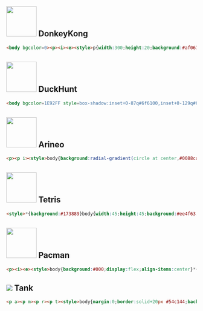 ## <img height=80 src=https://camo.githubusercontent.com/2b929f5bb3c31840b384c6a73a054cc221392d4bb8d063f69b0b8f6fe1d93a8e/68747470733a2f2f637373626174746c652e6465762f746172676574732f3131382e706e67> DonkeyKong
```html
<body bgcolor=0><p><i><e><style>p{width:300;height:20;background:#af067c;margin:90 auto;border-radius:9q;box-shadow:#af067c+0+100px}e{position:fixed;width:300;height:20;background:#af067c;border-radius:9q;top:140;left:50;transform:rotate(-4deg)}i{position:fixed;width:20;height:50;color:#fff;top:110;left:0;box-shadow:190px 40px,300px -10px,300px 40px,80px 0;z-index:-1}
```

## <img height=80 src=https://cssbattle.dev/targets/121.png> DuckHunt
```html
<body bgcolor=1E92FF style=box-shadow:inset+0-87q#6f6100,inset+0-129q#69d10a;width:9in;height:8cm><p><i><style>*{position:fixed;margin:0}p{width:20;height:80;background:#441A0A;top:100;left:50}i{background:#69d10a;width:40;color:69d10a;height:40;top:80;left:40;border-radius:50%;box-shadow:0-20px,-20px 0px,20px 0,270px 50px,270px 70px}
```

## <img height=80  src=https://cssbattle.dev/targets/117.png> Arineo
```html
<p><p i><style>body{background:radial-gradient(circle at center,#0088ca 11px,#0000 0),linear-gradient(#fff 60px,#0000 0,#0000 240px,#fff 0),linear-gradient(115deg,#fff 185px,#2e2926 0,#2e2926 225px,#0000 0),linear-gradient(-115deg,#fff 185px,#2e2926 0,#2e2926 225px,#fff 0)}p,i{position:fixed;width:142;height:20;background:linear-gradient(45deg,#fff 20px,#0088ca 0);border:solid+8px#fff;top:76;left:114;transform:rotate(45deg);transform-origin:0 0}[i]{border-left:none;width:179;top:168;left:194;transform:rotate(-45deg);background:linear-gradient(-45deg,#fff 20px,#0088ca 0)}
```
## <img src=https://cssbattle.dev/targets/122.png height=80> Tetris
```html
<style>*{background:#173889}body{width:45;height:45;background:#ee4f63;color:ee4f63;position:fixed;left:246;top:-8;box-shadow:-51px 51px,0 51px,-204px 102px#f8da37,-153px 102px#f8da37,-51px 102px,-204px 153px#f8da37,-153px 153px#f8da37,-102px 153px,0 153px#b069f7,-204px 204px,-153px 204px,-102px 204px,-51px 204px#2ce1ea,0 204px#b069f7,51px 204px#b069f7,-204px 255px#f8da37,-153px 255px#2ce1ea,-102px 255px#2ce1ea,-51px 255px#2ce1ea,0 255px#b069f7,51px 255px#2ce1ea
```
## <img src=https://cssbattle.dev/targets/119.png height=80> Pacman
```html
<p><i><e><style>body{background:#000;display:flex;align-items:center}*{position:fixed}p{border:solid 30px#E0E246;border-right-color:#0000;border-radius:50%;left:60;top:110q}e{width:10;height:10;background:#fff;border-radius:50%;left:165;top:145;box-shadow:30px 0#fff, 60px 0#fff}i{width:60;height:60;background:#c74e4e;border-radius:50px 50px 0 0;left:280;top:120}i:after{content:"";width:20;height:20;background:#000;position:absolute;bottom:-12;transform:rotate(45deg);box-shadow:14px -15px#000, 28px -29px#000
```
## <img src=https://cssbattle.dev/targets/120.png> Tank
```html
<p a><p m><p r><p t><style>body{margin:0;border:solid+20px #54c144;background:#000;}p{position:fixed;background:#c74e4e;}[a]{width:80;height:40;top:44;left:60;box-shadow:120px 0#c74e4e;}[m]{width:200;height:40;top:124;left:60;}[r]{width:40;height:180;top:44;left:300;}[t]{background:#54c144;top:189;left:70;width:20;height:30;}[t]:before{content:"";width:40;height:10;background:#54c144;position:absolute;left:-10;top:-5;box-shadow:0 30px#54c144,10px 15px#54c144;}[t]:after{content:"";height:10;width:10;background:#fff;position:absolute;right:-40;top:10;box-shadow:20px 0#fff
```
